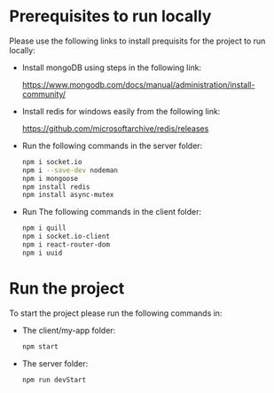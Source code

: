# Prerequisites to run locally
<!-- UL -->
Please use the following links to install prequisits for the project to run locally:

* Install mongoDB using steps in the following link: 

    https://www.mongodb.com/docs/manual/administration/install-community/

* Install redis for windows easily from the following link: 

    https://github.com/microsoftarchive/redis/releases

* Run the following commands in the server folder:
    <!-- Code Blocks -->
    ```bash
    npm i socket.io
    npm i --save-dev nodeman
    npm i mongoose
    npm install redis
    npm install async-mutex
    ```

* Run The following commands in the client folder:
    <!-- Code Blocks -->
    ```bash
    npm i quill
    npm i socket.io-client
    npm i react-router-dom
    npm i uuid
    ```


# Run the project
To start the project please run the following commands in:
<!-- UL -->
* The client/my-app folder:
    <!-- Code Blocks -->
    ```bash
    npm start
    ```
* The server folder:
    <!-- Code Blocks -->
    ```bash
    npm run devStart
    ```